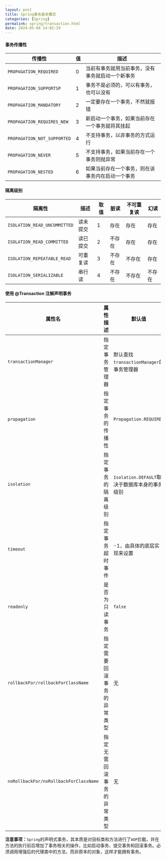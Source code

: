 ```yaml
---
layout: post
title: Spring事务基本概念
categories: [Spring]
permalink: spring/transaction.html
date: 2024-05-08 14:02:29
---
```


#### 事务传播性

| 传播性                      | 值   | 描述                                             |
| --------------------------- | ---- | ------------------------------------------------ |
| `PROPAGATION_REQUIRED`      | 0    | 当前有事务就用当前事务，没有事务就启动一个新事务 |
| `PROPAGATION_SUPPORTSP`     | 1    | 事务不是必须的，可以有事务，也可以没有           |
| `PROPAGATION_MANDATORY`     | 2    | 一定要存在一个事务，不然就报错                   |
| `PROPAGATION_REQUIRES_NEW`  | 3    | 新启动一个事务，如果当前存在一个事务就将其挂起   |
| `PROPAGATION_NOT_SUPPORTED` | 4    | 不支持事务，以非事务的方式运行                   |
| `PROPAGATION_NEVER`         | 5    | 不支持事务，如果当前存在一个事务则抛异常         |
| `PROPAGATION_NESTED`        | 6    | 如果当前存在一个事务，则在该事务内在启动一个事务 |



#### 隔离级别

| 隔离性                       | 描述     | 取值 | 脏读   | 不可重复读 | 幻读   |
| ---------------------------- | -------- | ---- | ------ | ---------- | ------ |
| `ISOLATION_READ_UNCOMMITTED` | 读未提交 | 1    | 存在   | 存在       | 存在   |
| `ISOLATION_READ_COMMITTED`   | 读已提交 | 2    | 不存在 | 存在       | 存在   |
| `ISOLATION_REPEATABLE_READ` | 可重复读 | 3    | 不存在 | 不存在 | 存在   |
| `ISOLATION_SERIALIZABLE`    | 串行读   | 4    | 不存在 | 不存在 | 不存在 |



#### 使用 @Transaction 注解声明事务

| 属性名                                 | 属性描述                   | 默认值                                        |
| -------------------------------------- | -------------------------- | --------------------------------------------- |
| `transactionManager`                   | 指定事务管理器             | 默认查找`transactionManager`的事务管理器      |
| `propagation`                          | 指定事务的传播性           | `Propagation.REQUIRED`                        |
| `isolation`                            | 指定事务的隔离级别         | `Isolation.DEFAULT`取决于数据库本身的事务级别 |
| `timeout`                              | 指定事务超时事件           | -1，由具体的底层实现来设置                    |
| `readonly`                             | 是否为只读事务             | `false`                                       |
| `rollbackFor/rollbackForClassName`     | 指定需要回滚事务的异常类型 | 无   |
| `noRollbackFor/noRollbackForClassName` | 指定无需回滚事务的异常类型 | 无   |



**注意事项：**`Spring`的声明式事务，其本质是对目标类和方法进行了`AOP`拦截，并在方法的执行前后增加了事务相关的操作，比如启动事务、提交事务和回滚事务。必须调用增强后的代理类中的方法，而非原本的对象，这样才能拥有事务。

